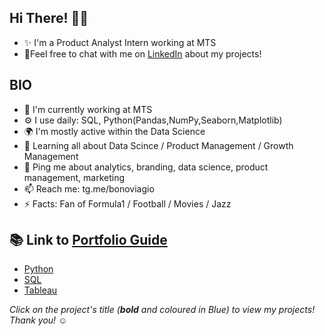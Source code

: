 
## Hi There! 🕵️‍♂️

   - ✨ I'm a Product Analyst Intern working at MTS 
   - 🍑Feel free to chat with me on [LinkedIn](https://www.linkedin.com/in//) about my projects!

## BIO

   - 🏢 I'm currently working at MTS
   - ⚙️ I use daily: SQL, Python(Pandas,NumPy,Seaborn,Matplotlib)
   - 🌍 I'm mostly active within the Data Science
   - 🌱 Learning all about Data Scince / Product Management / Growth Management
   - 💬 Ping me about analytics, branding, data science, product management, marketing
   - 📫 Reach me: tg.me/bonoviagio 
   - ⚡️ Facts: Fan of Formula1 / Football / Movies / Jazz

## 📚 Link to [Portfolio Guide](https://www.github.com/jagaone/portfolio)

   - [Python](https://www.github.com/jagaone/portfolio#python)
   - [SQL](https://www.github.com/jagaone/portfolio#sql)
   - [Tableau](https://www.github.com/jagaone/portfolio#tableau)

_Click on the project's title (**bold** and coloured in Blue) to view my projects! Thank you! ☺️_
